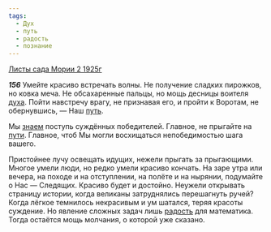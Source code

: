 ```yaml
---
tags:
  - Дух
  - путь
  - радость
  - познание
---
```


[Листы сада Мории 2 1925г](/agni/1925)

___156___
Умейте красиво встречать волны. Не получение сладких пирожков, но ковка меча. Не обсахаренные пальцы, но мощь десницы воителя [духа](/tag/#Дух). Пойти навстречу врагу, не признавая его, и пройти к Воротам, не обернувшись, — Наш [путь](/tag/#путь).   

Мы [знаем](/tag/#познание) поступь суждённых победителей. Главное, не прыгайте на [пути](/tag/#путь). Главное, чтоб Мы могли восхищаться непобедимостью шага вашего.   

Пристойнее лучу освещать идущих, нежели прыгать за прыгающими. Многое умели люди, но редко умели красиво кончать. На заре утра или вечера, на походе и на отступлении, на полёте и на нырянии, подумайте о Нас — Следящих. Красиво будет и достойно. Неужели открывать страницу истории, когда великаны затруднялись перешагнуть ручей? Когда лёгкое темнилось некрасивым и ум шатался, теряя красоты суждение. Но явление сложных задач лишь [радость](/tag/#радость) для математика. Тогда остаётся мощь молчания, о которой уже сказано.   

